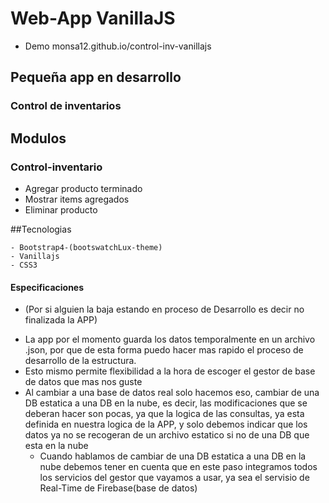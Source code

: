 # Web-App VanillaJS

- Demo
monsa12.github.io/control-inv-vanillajs

## Pequeña app en desarrollo
### Control de inventarios




## Modulos
### Control-inventario
- Agregar producto terminado
- Mostrar items agregados
- Eliminar producto

##Tecnologias
```
- Bootstrap4-(bootswatchLux-theme)
- Vanillajs
- CSS3
```








#### Especificaciones
* (Por si alguien la baja estando en proceso de Desarrollo es decir no finalizada la APP)

- La app por el momento guarda los datos temporalmente en un archivo .json, por que de esta
  forma puedo hacer mas rapido el proceso de desarrollo de la estructura.
- Esto mismo permite flexibilidad a la hora de escoger el gestor de base de datos
  que mas nos guste
- Al cambiar a una base de datos real solo hacemos eso, cambiar de una DB estatica a una DB en la nube,
  es decir, las modificaciones que se deberan hacer son pocas, ya que la logica de las consultas, ya esta
  definida en nuestra logica de la APP, y solo debemos indicar que los datos ya no se recogeran de un
  archivo estatico si no de una DB que esta en la nube
  * Cuando hablamos de cambiar de una DB estatica a una DB en la nube debemos tener en cuenta que en este paso
  integramos todos los servicios del gestor que vayamos a usar, ya sea el servisio de Real-Time de Firebase(base de datos)



